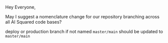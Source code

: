 Hey Everyone,

May I suggest a nomenclature change for our repository branching across all AI
Squared code bases?

deploy or production branch if not named `master/main​` should be updated to
​`master/main​`

